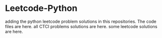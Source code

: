 # Leetcode-Python
adding the python leetcode problem solutions in this repositories. 
The code files are here.
all CTCI problems solutions are here.
some leetcode solutions are here.





































































































































































































































































































































































































































































































































































































































































































































































































































































































































































































































































































































